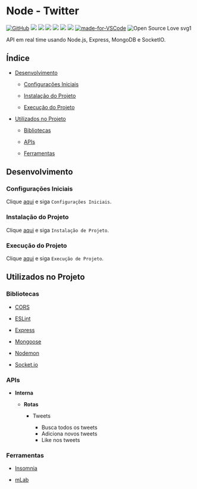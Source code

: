 # Node - Twitter

[![GitHub](https://img.shields.io/github/license/mashape/apistatus.svg)](https://github.com/osvaldokalvaitir/node-twitter/blob/master/LICENSE)
![](https://img.shields.io/github/package-json/v/osvaldokalvaitir/node-twitter.svg)
![](https://img.shields.io/github/last-commit/osvaldokalvaitir/node-twitter.svg?color=red)
![](https://img.shields.io/github/languages/top/osvaldokalvaitir/node-twitter.svg?color=yellow)
![](https://img.shields.io/github/languages/count/osvaldokalvaitir/node-twitter.svg?color=lightgrey)
![](https://img.shields.io/github/languages/code-size/osvaldokalvaitir/node-twitter.svg)
![](https://img.shields.io/github/repo-size/osvaldokalvaitir/node-twitter.svg?color=blueviolet)
[![made-for-VSCode](https://img.shields.io/badge/Made%20for-VSCode-1f425f.svg)](https://code.visualstudio.com/)
![Open Source Love svg1](https://badges.frapsoft.com/os/v1/open-source.svg?v=103)

API em real time usando Node.js, Express, MongoDB e SocketIO.

## Índice

- [Desenvolvimento](#desenvolvimento)

  - [Configurações Iniciais](#configurações-iniciais)

  - [Instalação do Projeto](#instalação-do-projeto)

  - [Execução do Projeto](#execução-do-projeto)

- [Utilizados no Projeto](#utilizados-no-projeto)

  - [Bibliotecas](#bibliotecas)
  
  - [APIs](#apis)  

  - [Ferramentas](#ferramentas)

## Desenvolvimento

### Configurações Iniciais

Clique [aqui](https://github.com/osvaldokalvaitir/projects-settings/blob/master/README.md) e siga `Configurações Iniciais`.

### Instalação do Projeto

Clique [aqui](https://github.com/osvaldokalvaitir/projects-settings/blob/master/nodejs/nodejs.md) e siga `Instalação de Projeto`.

### Execução do Projeto

Clique [aqui](https://github.com/osvaldokalvaitir/projects-settings/blob/master/nodejs/nodejs.md) e siga `Execução de Projeto`.

## Utilizados no Projeto

### Bibliotecas

- [CORS](https://github.com/osvaldokalvaitir/projects-settings/blob/master/nodejs/libs/cors.md)

- [ESLint](https://github.com/osvaldokalvaitir/projects-settings/blob/master/nodejs/libs/eslint.md)

- [Express](https://github.com/osvaldokalvaitir/projects-settings/blob/master/nodejs/libs/express.md)

- [Mongoose](https://github.com/osvaldokalvaitir/projects-settings/blob/master/nodejs/libs/mongoose.md)

- [Nodemon](https://github.com/osvaldokalvaitir/projects-settings/blob/master/nodejs/libs/nodemon.md)

- [Socket.io](https://github.com/osvaldokalvaitir/projects-settings/blob/master/nodejs/libs/socketio.md)

### APIs

- **Interna**

  - **Rotas**

    - Tweets

      - Busca todos os tweets
      - Adiciona novos tweets
      - Like nos tweets

### Ferramentas

- [Insomnia](https://github.com/osvaldokalvaitir/projects-settings/blob/master/api/insomnia.md)

- [mLab](https://github.com/osvaldokalvaitir/projects-settings/blob/master/database/mongodb/mlab.md)
